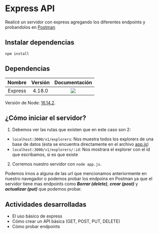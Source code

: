 # Express API
Realicé un servidor con express agregando los diferentes endpoints y probandolos en [Postman](https://www.postman.com/)

## Instalar dependencias
```
npm install
```

## Dependencias
| Nombre  | Versión | Documentación | 
| :------------: | :------------: | :------------: |
| Express | 4.18.0 | <a href="https://expressjs.com/en/4x/api.html" target="_blank"><img src="https://img.shields.io/badge/Express-Documentation-lightgray?style=for-the-badge&logo=express"></a> |

Versión de Node: [16.14.2](https://nodejs.org/docs/latest-v16.x/api/index.html).

## ¿Cómo iniciar el servidor?
1. Debemos ver las rutas que existen que en este caso son 2:
- `localhost:3000/v1/explorers`: Nos muestra todos los explorers de una base de datos (esta se encuentra directamente en el archivo [app.js](https://github.com/iRetr0o/express_api/blob/main/app.js))
- `localhost:3000/v1/explorers/:id`: Nos mostrara el explorer con el id que escribamos, si es que existe

2. Corremos nuestro servidor con `node app.js`.

Podemos irnos a alguna de las url que mencionamos anteriormente en nuestro navegador o podemos probar los endpoins en Postman ya que el servidor tiene mas endpoints como ***Borrar (delete)***, ***crear (post)*** y ***actualizar (put)*** que podemos probar.

## Actividades desarrolladas
- El uso básico de express
- Cómo crear un API básica (GET, POST, PUT, DELETE)
- Cómo probar endpoints
